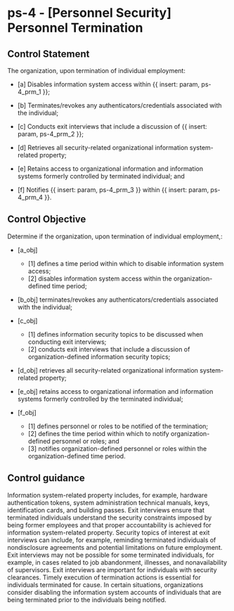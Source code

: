 # ps-4 - \[Personnel Security\] Personnel Termination

## Control Statement

The organization, upon termination of individual employment:

- \[a\] Disables information system access within {{ insert: param, ps-4_prm_1 }};

- \[b\] Terminates/revokes any authenticators/credentials associated with the individual;

- \[c\] Conducts exit interviews that include a discussion of {{ insert: param, ps-4_prm_2 }};

- \[d\] Retrieves all security-related organizational information system-related property;

- \[e\] Retains access to organizational information and information systems formerly controlled by terminated individual; and

- \[f\] Notifies {{ insert: param, ps-4_prm_3 }} within {{ insert: param, ps-4_prm_4 }}.

## Control Objective

Determine if the organization, upon termination of individual employment,:

- \[a_obj\]

  - \[1\] defines a time period within which to disable information system access;
  - \[2\] disables information system access within the organization-defined time period;

- \[b_obj\] terminates/revokes any authenticators/credentials associated with the individual;

- \[c_obj\]

  - \[1\] defines information security topics to be discussed when conducting exit interviews;
  - \[2\] conducts exit interviews that include a discussion of organization-defined information security topics;

- \[d_obj\] retrieves all security-related organizational information system-related property;

- \[e_obj\] retains access to organizational information and information systems formerly controlled by the terminated individual;

- \[f_obj\]

  - \[1\] defines personnel or roles to be notified of the termination;
  - \[2\] defines the time period within which to notify organization-defined personnel or roles; and
  - \[3\] notifies organization-defined personnel or roles within the organization-defined time period.

## Control guidance

Information system-related property includes, for example, hardware authentication tokens, system administration technical manuals, keys, identification cards, and building passes. Exit interviews ensure that terminated individuals understand the security constraints imposed by being former employees and that proper accountability is achieved for information system-related property. Security topics of interest at exit interviews can include, for example, reminding terminated individuals of nondisclosure agreements and potential limitations on future employment. Exit interviews may not be possible for some terminated individuals, for example, in cases related to job abandonment, illnesses, and nonavailability of supervisors. Exit interviews are important for individuals with security clearances. Timely execution of termination actions is essential for individuals terminated for cause. In certain situations, organizations consider disabling the information system accounts of individuals that are being terminated prior to the individuals being notified.
